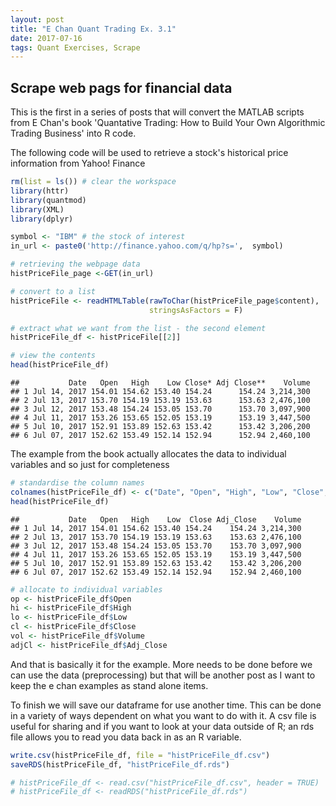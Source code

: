 ```yaml
---
layout: post
title: "E Chan Quant Trading Ex. 3.1"
date: 2017-07-16
tags: Quant Exercises, Scrape
---
```


Scrape web pags for financial data
----------------------------------

This is the first in a series of posts that will convert the MATLAB scripts from E Chan's book 'Quantative Trading: How to Build Your Own Algorithmic Trading Business' into R code.

The following code will be used to retrieve a stock's historical price information from Yahoo! Finance

``` r
rm(list = ls()) # clear the workspace
library(httr)
library(quantmod)
library(XML)
library(dplyr)
```

``` r
symbol <- "IBM" # the stock of interest
in_url <- paste0('http://finance.yahoo.com/q/hp?s=',  symbol)

# retrieving the webpage data
histPriceFile_page <-GET(in_url)

# convert to a list
histPriceFile <- readHTMLTable(rawToChar(histPriceFile_page$content), 
                               stringsAsFactors = F)

# extract what we want from the list - the second element
histPriceFile_df <- histPriceFile[[2]]

# view the contents
head(histPriceFile_df)
```

    ##           Date   Open   High    Low Close* Adj Close**    Volume
    ## 1 Jul 14, 2017 154.01 154.62 153.40 154.24      154.24 3,214,300
    ## 2 Jul 13, 2017 153.70 154.19 153.19 153.63      153.63 2,476,100
    ## 3 Jul 12, 2017 153.48 154.24 153.05 153.70      153.70 3,097,900
    ## 4 Jul 11, 2017 153.26 153.65 152.05 153.19      153.19 3,447,500
    ## 5 Jul 10, 2017 152.91 153.89 152.63 153.42      153.42 3,206,200
    ## 6 Jul 07, 2017 152.62 153.49 152.14 152.94      152.94 2,460,100

The example from the book actually allocates the data to individual variables and so just for completeness

``` r
# standardise the column names
colnames(histPriceFile_df) <- c("Date", "Open", "High", "Low", "Close", "Adj_Close", "Volume")
head(histPriceFile_df)
```

    ##           Date   Open   High    Low  Close Adj_Close    Volume
    ## 1 Jul 14, 2017 154.01 154.62 153.40 154.24    154.24 3,214,300
    ## 2 Jul 13, 2017 153.70 154.19 153.19 153.63    153.63 2,476,100
    ## 3 Jul 12, 2017 153.48 154.24 153.05 153.70    153.70 3,097,900
    ## 4 Jul 11, 2017 153.26 153.65 152.05 153.19    153.19 3,447,500
    ## 5 Jul 10, 2017 152.91 153.89 152.63 153.42    153.42 3,206,200
    ## 6 Jul 07, 2017 152.62 153.49 152.14 152.94    152.94 2,460,100

``` r
# allocate to individual variables
op <- histPriceFile_df$Open
hi <- histPriceFile_df$High
lo <- histPriceFile_df$Low
cl <- histPriceFile_df$Close
vol <- histPriceFile_df$Volume
adjCl <- histPriceFile_df$Adj_Close
```

And that is basically it for the example. More needs to be done before we can use the data (preprocessing) but that will be another post as I want to keep the e chan examples as stand alone items.

To finish we will save our dataframe for use another time. This can be done in a variety of ways dependent on what you want to do with it. A csv file is useful for sharing and if you want to look at your data outside of R; an rds file allows you to read you data back in as an R variable.

``` r
write.csv(histPriceFile_df, file = "histPriceFile_df.csv")
saveRDS(histPriceFile_df, "histPriceFile_df.rds")

# histPriceFile_df <- read.csv("histPriceFile_df.csv", header = TRUE)
# histPriceFile_df <- readRDS("histPriceFile_df.rds")
```
